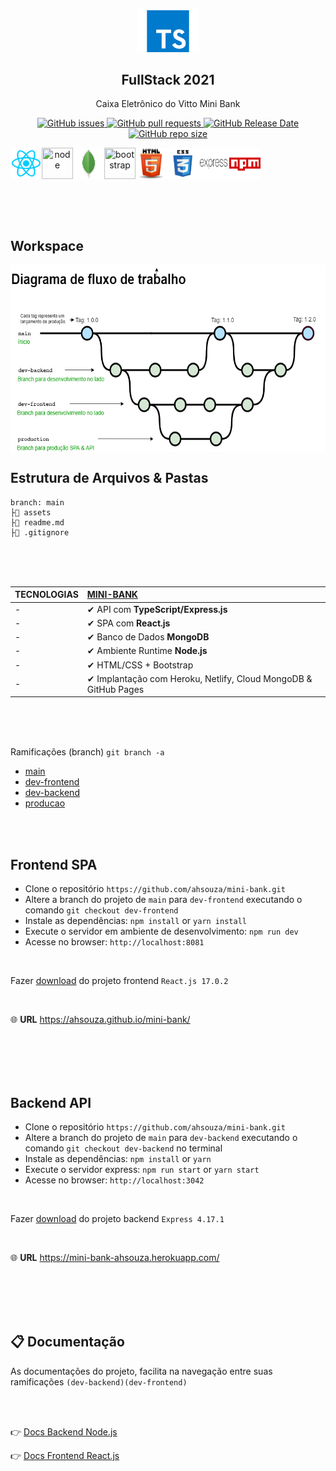 <p align="center">
 <img width="100px" src="assets/typescript.png" align="center" alt="GitHub Readme Stats" />
 <h2 align="center">FullStack 2021</h2>
 <p align="center">
    Caixa Eletrônico do Vitto Mini Bank</p>
 </p>
  <p align="center">
    <a href="https://github.com/ahsouza/github-readme-stats/actions">
      <img alt="GitHub issues" src="https://img.shields.io/github/issues/ahsouza/mini-bank">
    </a>
    <a href="https://codecov.io/gh/ahsouza/github-readme-stats">
      <img alt="GitHub pull requests" src="https://img.shields.io/github/issues-pr/ahsouza/mini-bank">
    </a>
    <a href="https://a.paddle.com/v2/click/16413/119403?link=1227">
      <img alt="GitHub Release Date" src="https://img.shields.io/github/release-date/ahsouza/mini-bank">
    </a>
    <a href="https://a.paddle.com/v2/click/16413/119403?link=2345">
      <img alt="GitHub repo size" src="https://img.shields.io/github/repo-size/ahsouza/mini-bank">
    </a>
  </p>
  <div style="display: flex" align="center">
    <img src="assets/react.png" width=50 height=50 title='react'/> <img src="assets/node.png" width=50 height=50 title='node'/> <img src="assets/mongodb.png" width=50 height=50 title='mongodb'/> <img src="assets/bootstrap.png" width=50 height=50 title='bootstrap'/> <img src="assets/html.png" width=50 height=50 title='html'/> <img src="assets/css.png" width=50 height=50 title='css'/> <img src="assets/express.png" width=50 height=50 title='express'/> <img src="assets/npm.png" width=50 height=50 title='npm'/> 
  </div>
</p>

<br>
<br>
<br>



## Workspace
<p>
  <div style="display: flex" align="center">
    <img src="assets/fluxo-de-trabalho.png" width=600 height=300 title='workspace'/>
  </div>
</p>


## Estrutura de Arquivos & Pastas

```
branch: main
├📂 assets
├📄 readme.md
├📄 .gitignore
```
<br>
<br>
<br>

| TECNOLOGIAS              | [MINI-BANK](https://github.com/ahsouza/mini-bank) |
| ------------------------ | :----------------------------------------------------------- |
| -                        | ✔ API com **TypeScript/Express.js** 
| -                        | ✔ SPA com **React.js**
| -                        | ✔ Banco de Dados **MongoDB**                                                                      
| -                        | ✔ Ambiente Runtime **Node.js**
| -                        | ✔ HTML/CSS + Bootstrap                               
| -                        | ✔ Implantação com Heroku, Netlify, Cloud MongoDB & GitHub Pages                               

<br>
<br>
<br>

Ramificações (branch) ```git branch -a```

- [main](https://github.com/ahsouza/mini-bank/tree/main)
- [dev-frontend](https://github.com/ahsouza/mini-bank/tree/dev-frontend)
- [dev-backend](https://github.com/ahsouza/mini-bank/tree/dev-backend)
- [producao](https://github.com/ahsouza/mini-bank/tree/producao)

<br>
<br>

## Frontend SPA

- Clone o repositório `https://github.com/ahsouza/mini-bank.git` 
- Altere a branch do projeto de `main` para `dev-frontend` executando o comando `git checkout dev-frontend` 
- Instale as dependências: `npm install` or `yarn install`
- Execute o servidor em ambiente de desenvolvimento: `npm run dev`
- Acesse no browser: `http://localhost:8081`

<br>

Fazer [download](https://github.com/ahsouza/mini-bank/archive/dev-frontend.zip) do projeto frontend `React.js 17.0.2`

<br>

🌐 **URL** https://ahsouza.github.io/mini-bank/


<br>
<br>
<br>
<br>

## Backend API

- Clone o repositório `https://github.com/ahsouza/mini-bank.git` 
- Altere a branch do projeto de `main` para `dev-backend` executando o comando `git checkout dev-backend` no terminal
- Instale as dependências: `npm install` or `yarn`
- Execute o servidor express: `npm run start` or `yarn start`
- Acesse no browser: `http://localhost:3042`

<br>

Fazer [download](https://github.com/ahsouza/mini-bank/archive/mini-bank.zip) do projeto backend `Express 4.17.1`

<br>

🌐 **URL** https://mini-bank-ahsouza.herokuapp.com/

<br>
<br>
<br>
<br>

## 📋 Documentação

As documentações do projeto, facilita na navegação entre suas ramificações `(dev-backend)(dev-frontend)` 

<br>
<br>

👉 [Docs Backend Node.js](https://github.com/ahsouza/mini-bank/tree/dev-backend)

👉 [Docs Frontend React.js](https://github.com/ahsouza/mini-bank/tree/dev-frontend)
